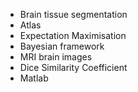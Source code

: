 - Brain tissue segmentation
- Atlas
- Expectation Maximisation
- Bayesian framework
- MRI brain images
- Dice Similarity Coefficient
- Matlab
